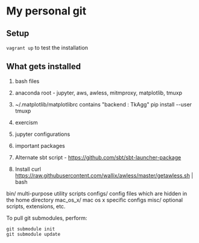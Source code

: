 # My personal git

## Setup 

`vagrant up` to test the installation

## What gets installed 

1. bash files
1. anaconda
 root - jupyter, aws, awless, mitmproxy, matplotlib, tmuxp
1. ~/.matplotlib/matplotlibrc contains "backend : TkAgg"
 pip install --user tmuxp
1. exercism
1. jupyter configurations
1. important packages

1. Alternate sbt script - https://github.com/sbt/sbt-launcher-package
1. Install curl https://raw.githubusercontent.com/wallix/awless/master/getawless.sh | bash


bin/
    multi-purpose utility scripts
configs/
    config files which are hidden in the home directory
mac_os_x/
    mac os x specific configs
misc/
    optional scripts, extensions, etc.

To pull git submodules, perform:

	git submodule init
	git submodule update
